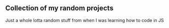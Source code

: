 ## Collection of my random projects

Just a whole lotta random stuff from when I was learning how to code in JS
